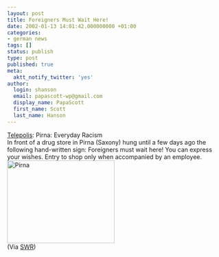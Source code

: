 ```yaml
---
layout: post
title: Foreigners Must Wait Here!
date: 2002-01-13 14:01:42.000000000 +01:00
categories:
- german news
tags: []
status: publish
type: post
published: true
meta:
  aktt_notify_twitter: 'yes'
author:
  login: shanson
  email: papascott-wp@gmail.com
  display_name: PapaScott
  first_name: Scott
  last_name: Hanson
---
```

<p><a href="http://www.heise.de/tp/deutsch/inhalt/co/11556/1.html">Telepolis</a>: Pirna: Everyday Racism<br />
In front of a drug store in Pirna (Saxony) hung until a few days ago the following hand-written sign: Foreigners must wait here! You can express your wishes. Entry to shop only when accompanied by an employee.<br />
<img src="http://www.papascott.de/wordpress/wp-content/uploads/2002/01/11556_1.jpg" width="250" height="193" alt="Pirna" /><br />
(Via <a href="http://www.schockwellenreiter.de/2002/01/13.html">SWR</a>)</p>

